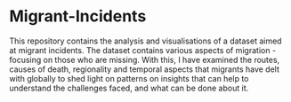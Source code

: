# Migrant-Incidents

This repository contains the analysis and visualisations of a dataset aimed at migrant incidents. The dataset contains various aspects of migration - focusing on those who are missing. With this, I have examined the routes, causes of death, regionality and temporal aspects that migrants have delt with globally to shed light on patterns on insights that can help to understand the challenges faced, and what can be done about it.
